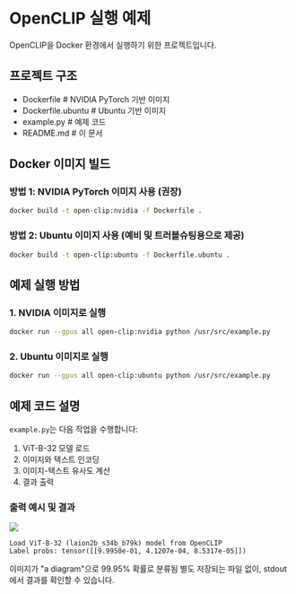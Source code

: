 # OpenCLIP 실행 예제
OpenCLIP을 Docker 환경에서 실행하기 위한 프로젝트입니다.

## 프로젝트 구조
- Dockerfile          # NVIDIA PyTorch 기반 이미지
- Dockerfile.ubuntu   # Ubuntu 기반 이미지
- example.py          # 예제 코드
- README.md          # 이 문서

## Docker 이미지 빌드

### 방법 1: NVIDIA PyTorch 이미지 사용 (권장)
```bash
docker build -t open-clip:nvidia -f Dockerfile .
```

### 방법 2: Ubuntu 이미지 사용 (예비 및 트러블슈팅용으로 제공)
```bash
docker build -t open-clip:ubuntu -f Dockerfile.ubuntu .
```

## 예제 실행 방법

### 1. NVIDIA 이미지로 실행
```bash
docker run --gpus all open-clip:nvidia python /usr/src/example.py
```

### 2. Ubuntu 이미지로 실행
```bash
docker run --gpus all open-clip:ubuntu python /usr/src/example.py
```

## 예제 코드 설명

`example.py`는 다음 작업을 수행합니다:
1. ViT-B-32 모델 로드
2. 이미지와 텍스트 인코딩
3. 이미지-텍스트 유사도 계산
4. 결과 출력

### 출력 예시 및 결과
![](docs/CLIP.png)
```
Load ViT-B-32 (laion2b_s34b_b79k) model from OpenCLIP
Label probs: tensor([[9.9950e-01, 4.1207e-04, 8.5317e-05]])
```
이미지가 "a diagram"으로 99.95% 확률로 분류됨
별도 저장되는 파일 없이, stdout에서 결과를 확인할 수 있습니다.
